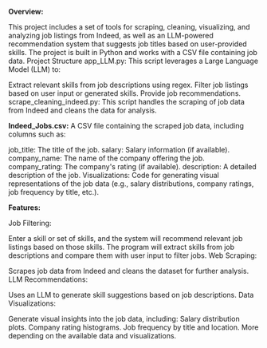 **Overview:**

This project includes a set of tools for scraping, cleaning, visualizing, and analyzing job listings from Indeed, as well as an LLM-powered recommendation system that suggests job titles based on user-provided skills. The project is built in Python and works with a CSV file containing job data.
Project Structure
app_LLM.py: This script leverages a Large Language Model (LLM) to:

Extract relevant skills from job descriptions using regex.
Filter job listings based on user input or generated skills.
Provide job recommendations.
scrape_cleaning_indeed.py: This script handles the scraping of job data from Indeed and cleans the data for analysis.

**Indeed_Jobs.csv:** A CSV file containing the scraped job data, including columns such as:

job_title: The title of the job.
salary: Salary information (if available).
company_name: The name of the company offering the job.
company_rating: The company's rating (if available).
description: A detailed description of the job.
Visualizations: Code for generating visual representations of the job data (e.g., salary distributions, company ratings, job frequency by title, etc.).

**Features:**

Job Filtering:

Enter a skill or set of skills, and the system will recommend relevant job listings based on those skills.
The program will extract skills from job descriptions and compare them with user input to filter jobs.
Web Scraping:

Scrapes job data from Indeed and cleans the dataset for further analysis.
LLM Recommendations:

Uses an LLM to generate skill suggestions based on job descriptions.
Data Visualizations:

Generate visual insights into the job data, including:
Salary distribution plots.
Company rating histograms.
Job frequency by title and location.
More depending on the available data and visualizations.
